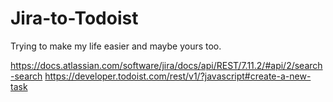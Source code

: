 # Jira-to-Todoist
Trying to make my life easier and maybe yours too.

https://docs.atlassian.com/software/jira/docs/api/REST/7.11.2/#api/2/search-search
https://developer.todoist.com/rest/v1/?javascript#create-a-new-task